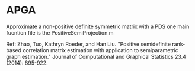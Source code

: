 # APGA
Approximate a non-positive definite symmetric matrix with a PDS one
main fucntion file is the PositiveSemiProjection.m


Ref:
Zhao, Tuo, Kathryn Roeder, and Han Liu. "Positive semidefinite rank-based correlation matrix estimation with application to semiparametric graph estimation." Journal of Computational and Graphical Statistics 23.4 (2014): 895-922.
